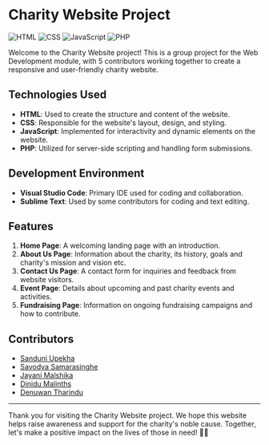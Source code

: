 # Charity Website Project

![HTML](https://img.shields.io/badge/HTML-v5-orange)
![CSS](https://img.shields.io/badge/CSS-v3-blue)
![JavaScript](https://img.shields.io/badge/JavaScript-ES6-yellow)
![PHP](https://img.shields.io/badge/PHP-v7.4-blueviolet)

Welcome to the Charity Website project! This is a group project for the Web Development module, with 5 contributors working together to create a responsive and user-friendly charity website.

## Technologies Used

- **HTML**: Used to create the structure and content of the website.
- **CSS**: Responsible for the website's layout, design, and styling.
- **JavaScript**: Implemented for interactivity and dynamic elements on the website.
- **PHP**: Utilized for server-side scripting and handling form submissions.

## Development Environment

- **Visual Studio Code**: Primary IDE used for coding and collaboration.
- **Sublime Text**: Used by some contributors for coding and text editing.

## Features

1. **Home Page**: A welcoming landing page with an introduction.
2. **About Us Page**: Information about the charity, its history, goals and charity's mission and vision etc.
3. **Contact Us Page**: A contact form for inquiries and feedback from website visitors.
4. **Event Page**: Details about upcoming and past charity events and activities.
5. **Fundraising Page**: Information on ongoing fundraising campaigns and how to contribute.

## Contributors

- [Sanduni Upekha](https://github.com/SanduniUpekha)
- [Savodya Samarasinghe](https://github.com/savodya)
- [Jayani Malshika](https://github.com/JayaniMalshika)
- [Dinidu Malinths](https://github.com/Dinindu2001)
- [Denuwan Tharindu](https://github.com/DTmannapperuma)

---

Thank you for visiting the Charity Website project. We hope this website helps raise awareness and support for the charity's noble cause. Together, let's make a positive impact on the lives of those in need! 🤗💖